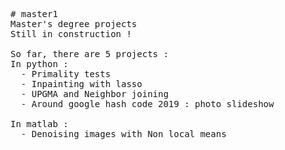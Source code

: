 <pre>
# master1
Master's degree projects
Still in construction ! 

So far, there are 5 projects : 
In python : 
  - Primality tests
  - Inpainting with lasso
  - UPGMA and Neighbor joining
  - Around google hash code 2019 : photo slideshow
   
In matlab :
  - Denoising images with Non local means
</pre>
